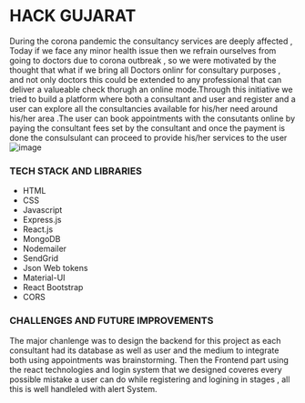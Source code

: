 # HACK GUJARAT
During the corona pandemic the consultancy services are deeply affected , Today if we face any minor health issue then we refrain ourselves from going to doctors due to corona outbreak , so we were motivated by the thought that what if we bring all Doctors onlinr for consultary  purposes , and not only doctors this could be extended to any professional that can deliver a valueable check thorugh an online mode.Through this initiative we tried to build a platform where both a consultant and user and register and a user can explore all the consultancies available for his/her need around his/her area .The user can book appointments with the consutants online by paying the consultant fees set by the consultant and once the payment is done the consulsulant can proceed to provide his/her services to the user
![image](https://github.com/ritik-sys/hack_Gujarat/blob/master/images/hackgujarat.png)
### TECH STACK AND LIBRARIES
* HTML
* CSS
* Javascript
* Express.js
* React.js
* MongoDB
* Nodemailer
* SendGrid
* Json Web tokens
* Material-UI
* React Bootstrap
* CORS
### CHALLENGES AND FUTURE IMPROVEMENTS
The major chanlenge was to design the backend for this project as each consultant had its database as well as user and the medium to integrate both using appointments was brainstorming.
Then the Frontend part using the react technologies and login system that we designed coveres every possible mistake a user can do while registering and logining in stages , all this is well handleled with alert System.

